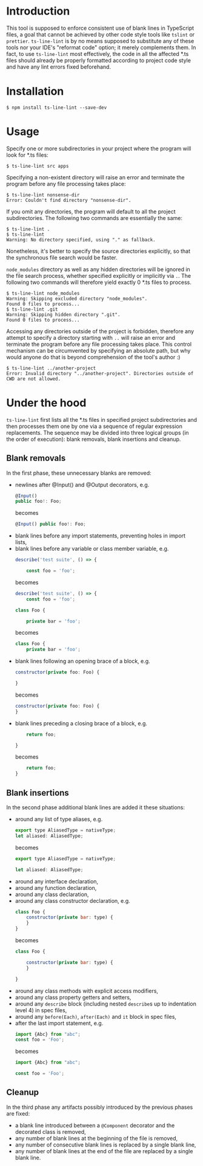 # Introduction
This tool is supposed to enforce consistent use of blank lines in TypeScript files, a goal that cannot be achieved by other code style tools like `tslint` or `prettier`. `ts-line-lint` is by no means supposed to substitute any of these tools nor your IDE's "reformat code" option; it merely complements them. In fact, to use `ts-line-lint` most effectively, the code in all the affected *.ts files should already be properly formatted according to project code style and have any lint errors fixed beforehand.

# Installation
```shell
$ npm install ts-line-lint --save-dev
```

# Usage
Specify one or more subdirectories in your project where the program will look for *.ts files:

```shell
$ ts-line-lint src apps
```

Specifying a non-existent directory will raise an error and terminate the program before any file processing takes place:

```shell
$ ts-line-lint nonsense-dir
Error: Couldn't find directory "nonsense-dir".
```

If you omit any directories, the program will default to all the project subdirectories. The following two commands are essentially the same:

```shell
$ ts-line-lint .
$ ts-line-lint
Warning: No directory specified, using "." as fallback.
```
Nonetheless, it's better to specify the source directories explicitly, so that the synchronous file search would be faster.

`node_modules` directory as well as any hidden directories will be ignored in the file search process, whether specified explicitly or implicitly via `.`. The following two commands will therefore yield exactly 0 *.ts files to process.

```shell
$ ts-line-lint node_modules
Warning: Skipping excluded directory "node_modules".
Found 0 files to process...
$ ts-line-lint .git
Warning: Skipping hidden directory ".git".
Found 0 files to process...

```

Accessing any directories outside of the project is forbidden, therefore any attempt to specify a directory starting with `..` will raise an error and terminate the program before any file processing takes place. This control mechanism can be circumvented by specifying an absolute path, but why would anyone do that is beyond comprehension of the tool's author :)

```shell
$ ts-line-lint ../another-project
Error: Invalid directory "../another-project". Directories outside of CWD are not allowed.
```

# Under the hood
 `ts-line-lint` first lists all the *.ts files in specified project subdirectories and then processes them one by one via a sequence of regular expression replacements. The sequence may be divided into three logical groups (in the order of execution): blank removals, blank insertions and cleanup.

## Blank removals
In the first phase, these unnecessary blanks are removed:
* newlines after @Input() and @Output decorators, e.g.
  ```javascript
  @Input()
  public foo!: Foo;
  ```
  becomes
  ```javascript
  @Input() public foo!: Foo;
  ```
* blank lines before any import statements, preventing holes in import lists,
* blank lines before any variable or class member variable, e.g.
  ```javascript
  describe('test suite', () => {

      const foo = 'foo';
  ```
  becomes
  ```javascript
  describe('test suite', () => {
      const foo = 'foo';
  ```
  ```javascript
  class Foo {

      private bar = 'foo';
  ```
  becomes
  ```javascript
  class Foo {
      private bar = 'foo';
  ```
* blank lines following an opening brace of a block, e.g.
  ```javascript
  constructor(private foo: Foo) {

  }
  ```
  becomes
  ```javascript
  constructor(private foo: Foo) {
  }
  ```
* blank lines preceding a closing brace of a block, e.g.
  ```javascript
      return foo;

  }
  ```
  becomes
  ```javascript
      return foo;
  }
  ```

## Blank insertions
In the second phase additional blank lines are added it these situations:
* around any list of type aliases, e.g.
  ```javascript
  export type AliasedType = nativeType;
  let aliased: AliasedType;
  ```
  becomes
  ```javascript
  export type AliasedType = nativeType;

  let aliased: AliasedType;
  ```
* around any interface declaration,
* around any function declaration,
* around any class declaration,
* around any class constructor declaration, e.g.
  ```javascript
  class Foo {
      constructor(private bar: type) {
      }
  }
  ```
  becomes
  ```javascript
  class Foo {

      constructor(private bar: type) {
      }

  }
  ```
* around any class methods with explicit access modifiers,
* around any class property getters and setters,
* around any `describe` block (including nested `describe`s up to indentation level 4) in spec files,
* around any `before(Each)`, `after(Each)` and `it` block in spec files,
* after the last import statement, e.g.
  ```javascript
  import {Abc} from "abc";
  const foo = 'Foo';
  ```
  becomes
  ```javascript
  import {Abc} from "abc";

  const foo = 'Foo';
  ```

## Cleanup
In the third phase any artifacts possibly introduced by the previous phases are fixed:
* a blank line introduced between a `@Component` decorator and the decorated class is removed,
* any number of blank lines at the beginning of the file is removed,
* any number of consecutive blank lines is replaced by a single blank line,
* any number of blank lines at the end of the file are replaced by a single blank line.














